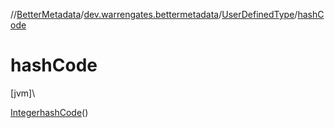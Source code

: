//[BetterMetadata](../../../index.md)/[dev.warrengates.bettermetadata](../index.md)/[UserDefinedType](index.md)/[hashCode](hash-code.md)

# hashCode

[jvm]\

[Integer](https://docs.oracle.com/javase/8/docs/api/java/lang/Integer.html)[hashCode](hash-code.md)()
